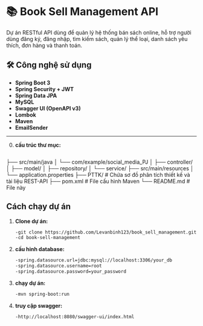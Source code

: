 # 📚 Book Sell Management API

Dự án RESTful API dùng để quản lý hệ thống bán sách online, hỗ trợ người dùng đăng ký, đăng nhập, tìm kiếm sách, quản lý thể loại, danh sách yêu thích, đơn hàng và thanh toán.
## 🛠️ Công nghệ sử dụng
- **Spring Boot 3**
- **Spring Security + JWT**
- **Spring Data JPA**
- **MySQL**
- **Swagger UI (OpenAPI v3)**
- **Lombok**
- **Maven**
- **EmailSender**
---
0. **cấu trúc thư mục:**
   ```bash
├── src/main/java
│   └── com/example/social_media_PJ
│       ├── controller/
│       ├── model/
│       ├── repository/
│       └── service/
├── src/main/resources
│   └── application.properties
├── PTTK/                  # Chứa sơ đồ phân tích thiết kế và tài liệu REST-API
├── pom.xml                # File cấu hình Maven
└── README.md              # File này
##  Cách chạy dự án
1. **Clone dự án:**
   ```bash
   -git clone https://github.com/Levanbinh123/book_sell_management.git
   -cd book-sell-management
2. **cấu hinh database:**
   ```bash
   -spring.datasource.url=jdbc:mysql://localhost:3306/your_db
   -spring.datasource.username=root
   -spring.datasource.password=your_password
3. **chạy dự án:**
   ```bash
   -mvn spring-boot:run
4. **truy cập swagger:**
   ```bash
   -http://localhost:8080/swagger-ui/index.html
